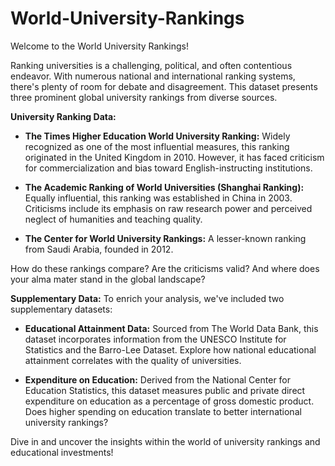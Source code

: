 # World-University-Rankings

Welcome to the World University Rankings!

Ranking universities is a challenging, political, and often contentious endeavor. With numerous national and international ranking systems, there's plenty of room for debate and disagreement. This dataset presents three prominent global university rankings from diverse sources.

**University Ranking Data:**
- **The Times Higher Education World University Ranking:** Widely recognized as one of the most influential measures, this ranking originated in the United Kingdom in 2010. However, it has faced criticism for commercialization and bias toward English-instructing institutions.
  
- **The Academic Ranking of World Universities (Shanghai Ranking):** Equally influential, this ranking was established in China in 2003. Criticisms include its emphasis on raw research power and perceived neglect of humanities and teaching quality.
  
- **The Center for World University Rankings:** A lesser-known ranking from Saudi Arabia, founded in 2012.

How do these rankings compare? Are the criticisms valid? And where does your alma mater stand in the global landscape?

**Supplementary Data:**
To enrich your analysis, we've included two supplementary datasets:
- **Educational Attainment Data:** Sourced from The World Data Bank, this dataset incorporates information from the UNESCO Institute for Statistics and the Barro-Lee Dataset. Explore how national educational attainment correlates with the quality of universities.
  
- **Expenditure on Education:** Derived from the National Center for Education Statistics, this dataset measures public and private direct expenditure on education as a percentage of gross domestic product. Does higher spending on education translate to better international university rankings?

Dive in and uncover the insights within the world of university rankings and educational investments!
